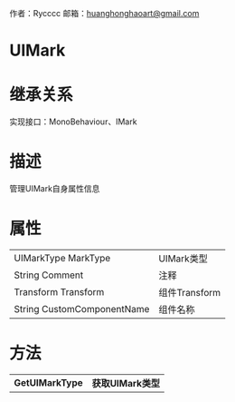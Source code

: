 作者：Rycccc     邮箱：huanghonghaoart@gmail.com

# UIMark

# 继承关系

实现接口：MonoBehaviour、IMark

# 描述

管理UIMark自身属性信息

# **属性**

|                            |               |
| -------------------------- | ------------- |
| UIMarkType MarkType        | UIMark类型    |
| String Comment             | 注释          |
| Transform Transform        | 组件Transform |
| String CustomComponentName | 组件名称      |

# **方法**

|                   |                    |
| ----------------- | ------------------ |
| **GetUIMarkType** | **获取UIMark类型** |

